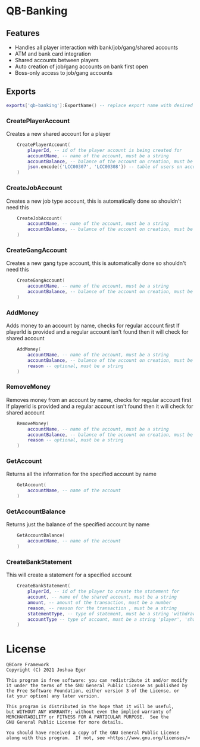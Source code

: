 # QB-Banking

## Features
- Handles all player interaction with bank/job/gang/shared accounts
- ATM and bank card integration
- Shared accounts between players
- Auto creation of job/gang accounts on bank first open
- Boss-only access to job/gang accounts

## Exports
```lua
exports['qb-banking']:ExportName() -- replace export name with desired from below and needed arguments
```

### CreatePlayerAccount

Creates a new shared account for a player

```lua
    CreatePlayerAccount(
        playerId, -- id of the player account is being created for
        accountName, -- name of the account, must be a string
        accountBalance, -- balance of the account on creation, must be a number
        json.encode({'LCC00307', 'LCC00308'}) -- table of users on account by citizenid
    )
```
### CreateJobAccount

Creates a new job type account, this is automatically done so shouldn't need this

```lua
    CreateJobAccount(
        accountName, -- name of the account, must be a string
        accountBalance, -- balance of the account on creation, must be a number
    )
```
### CreateGangAccount

Creates a new gang type account, this is automatically done so shouldn't need this

```lua
    CreateGangAccount(
        accountName, -- name of the account, must be a string
        accountBalance, -- balance of the account on creation, must be a number
    )
```
### AddMoney

Adds money to an account by name, checks for regular account first
If playerId is provided and a regular account isn't found then it will check for shared account

```lua
    AddMoney(
        accountName, -- name of the account, must be a string
        accountBalance, -- balance of the account on creation, must be a number
        reason -- optional, must be a string
    )
```
### RemoveMoney

Removes money from an account by name, checks for regular account first
If playerId is provided and a regular account isn't found then it will check for shared account

```lua
    RemoveMoney(
        accountName, -- name of the account, must be a string
        accountBalance, -- balance of the account on creation, must be a number
        reason -- optional, must be a string
    )
```
### GetAccount

Returns all the information for the specified account by name

```lua
    GetAccount(
        accountName, -- name of the account
    )
```
### GetAccountBalance

Returns just the balance of the specified account by name

```lua
    GetAccountBalance(
        accountName, -- name of the account
    )
```
### CreateBankStatement

This will create a statement for a specified account

```lua
    CreateBankStatement(
        playerId, -- id of the player to create the statement for
        account, -- name of the shared account, must be a string
        amount, -- amount of the transaction, must be a number
        reason, -- reason for the transaction , must be a string
        statementType, -- type of statement, must be a string 'withdraw' or 'deposit'
        accountType -- type of account, must be a string 'player', 'shared', 'job', 'gang'
    )
```

# License

    QBCore Framework
    Copyright (C) 2021 Joshua Eger

    This program is free software: you can redistribute it and/or modify
    it under the terms of the GNU General Public License as published by
    the Free Software Foundation, either version 3 of the License, or
    (at your option) any later version.

    This program is distributed in the hope that it will be useful,
    but WITHOUT ANY WARRANTY; without even the implied warranty of
    MERCHANTABILITY or FITNESS FOR A PARTICULAR PURPOSE.  See the
    GNU General Public License for more details.

    You should have received a copy of the GNU General Public License
    along with this program.  If not, see <https://www.gnu.org/licenses/>